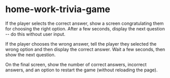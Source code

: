 # home-work-trivia-game
If the player selects the correct answer, show a screen congratulating them for choosing the right option. After a few seconds, display the next question -- do this without user input.


If the player chooses the wrong answer, tell the player they selected the wrong option and then display the correct answer. Wait a few seconds, then show the next question.


On the final screen, show the number of correct answers, incorrect answers, and an option to restart the game (without reloading the page).



